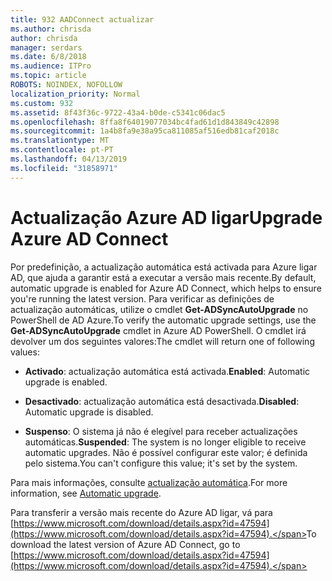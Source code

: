 ```yaml
---
title: 932 AADConnect actualizar
ms.author: chrisda
author: chrisda
manager: serdars
ms.date: 6/8/2018
ms.audience: ITPro
ms.topic: article
ROBOTS: NOINDEX, NOFOLLOW
localization_priority: Normal
ms.custom: 932
ms.assetid: 8f43f36c-9722-43a4-b0de-c5341c06dac5
ms.openlocfilehash: 8ffa8f64019077034bc4fad61d1d843849c42898
ms.sourcegitcommit: 1a4b8fa9e38a95ca811085af516edb81caf2018c
ms.translationtype: MT
ms.contentlocale: pt-PT
ms.lasthandoff: 04/13/2019
ms.locfileid: "31858971"
---
```

# <a name="upgrade-azure-ad-connect"></a><span data-ttu-id="ef69d-102">Actualização Azure AD ligar</span><span class="sxs-lookup"><span data-stu-id="ef69d-102">Upgrade Azure AD Connect</span></span>

<span data-ttu-id="ef69d-103">Por predefinição, a actualização automática está activada para Azure ligar AD, que ajuda a garantir está a executar a versão mais recente.</span><span class="sxs-lookup"><span data-stu-id="ef69d-103">By default, automatic upgrade is enabled for Azure AD Connect, which helps to ensure you're running the latest version.</span></span> <span data-ttu-id="ef69d-104">Para verificar as definições de actualização automáticas, utilize o cmdlet **Get-ADSyncAutoUpgrade** no PowerShell de AD Azure.</span><span class="sxs-lookup"><span data-stu-id="ef69d-104">To verify the automatic upgrade settings, use the **Get-ADSyncAutoUpgrade** cmdlet in Azure AD PowerShell.</span></span> <span data-ttu-id="ef69d-105">O cmdlet irá devolver um dos seguintes valores:</span><span class="sxs-lookup"><span data-stu-id="ef69d-105">The cmdlet will return one of following values:</span></span> 

- <span data-ttu-id="ef69d-106">**Activado**: actualização automática está activada.</span><span class="sxs-lookup"><span data-stu-id="ef69d-106">**Enabled**: Automatic upgrade is enabled.</span></span>

- <span data-ttu-id="ef69d-107">**Desactivado**: actualização automática está desactivada.</span><span class="sxs-lookup"><span data-stu-id="ef69d-107">**Disabled**: Automatic upgrade is disabled.</span></span>

- <span data-ttu-id="ef69d-108">**Suspenso**: O sistema já não é elegível para receber actualizações automáticas.</span><span class="sxs-lookup"><span data-stu-id="ef69d-108">**Suspended**: The system is no longer eligible to receive automatic upgrades.</span></span> <span data-ttu-id="ef69d-109">Não é possível configurar este valor; é definida pelo sistema.</span><span class="sxs-lookup"><span data-stu-id="ef69d-109">You can't configure this value; it's set by the system.</span></span> 

<span data-ttu-id="ef69d-110">Para mais informações, consulte [actualização automática](https://docs.microsoft.com/azure/active-directory/connect/active-directory-aadconnect-feature-automatic-upgrade).</span><span class="sxs-lookup"><span data-stu-id="ef69d-110">For more information, see [Automatic upgrade](https://docs.microsoft.com/azure/active-directory/connect/active-directory-aadconnect-feature-automatic-upgrade).</span></span>

<span data-ttu-id="ef69d-111">Para transferir a versão mais recente do Azure AD ligar, vá para [https://www.microsoft.com/download/details.aspx?id=47594](https://www.microsoft.com/download/details.aspx?id=47594).</span><span class="sxs-lookup"><span data-stu-id="ef69d-111">To download the latest version of Azure AD Connect, go to [https://www.microsoft.com/download/details.aspx?id=47594](https://www.microsoft.com/download/details.aspx?id=47594).</span></span>
